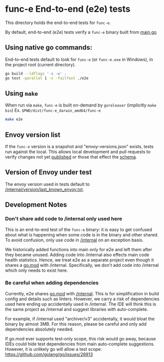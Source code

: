 # func-e End-to-end (e2e) tests

This directory holds the end-to-end tests for `func-e`.

By default, end-to-end (e2e) tests verify a `func-e` binary built from [main.go](../main.go)

## Using native go commands:
End-to-end tests default to look for `func-e` (or `func-e.exe` in Windows), in the project root (current directory).

```bash
go build --ldflags '-s -w' .
go test -parallel 1 -v -failfast ./e2e
```

## Using `make`
When run via `make`, `func-e` is built on-demand by `goreleaser` (implicitly `make bin`)
Ex. `$PWD/dist/func-e_darwin_amd64/func-e`

```bash
make e2e
```

## Envoy version list
If the `func-e` version is a snapshot and "envoy-versions.json" exists, tests run against the local. This allows local
development and pull requests to verify changes not yet [published](https://archive.tetratelabs.io/envoy/envoy-versions.json)
or those that effect the [schema](https://archive.tetratelabs.io/release-versions-schema.json).

## Version of Envoy under test
The envoy version used in tests default to [/internal/version/last_known_envoy.txt](../internal/version/last_known_envoy.txt).

## Development Notes

### Don't share add code to /internal only used here
This is an end-to-end test of the `func-e` binary: it is easy to get confused about what is happening when some code
is in the binary and other shared. To avoid confusion, only use code in [/internal](../internal) on an exception basis.

We historically added functions into main only for e2e and left them after they became unused. Adding code into
/internal also effects main code health statistics. Hence, we treat e2e as a separate project even though it shares a
[go.mod](../go.mod) with /internal. Specifically, we don't add code into /internal which only needs to exist here.

### Be careful when adding dependencies
Currently, e2e shares [go.mod](../go.mod) with [/internal](../internal). This is for simplification in build config and
details such as linters. However, we carry a risk of dependencies used here ending up accidentally used in /internal.
The IDE will think this is the same project as /internal and suggest libraries with auto-complete.

For example, if /internal used "archiver/v3" accidentally, it would bloat the binary by almost 3MB. For this reason,
please be careful and only add dependencies absolutely needed.

If go.mod ever supports test-only scope, this risk would go away, because IDEs could hide test dependencies from main
auto-complete suggestions. However, it is unlikely go will allow a test scope: https://github.com/golang/go/issues/26913

